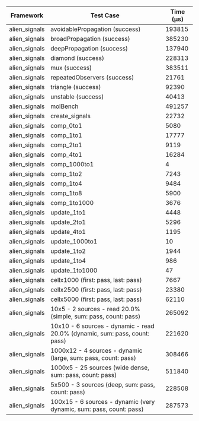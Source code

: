 | Framework | Test Case | Time (μs) |
| --- | --- | --- |
| alien_signals | avoidablePropagation (success) | 193815 |
| alien_signals | broadPropagation (success) | 385230 |
| alien_signals | deepPropagation (success) | 137940 |
| alien_signals | diamond (success) | 228313 |
| alien_signals | mux (success) | 383511 |
| alien_signals | repeatedObservers (success) | 21761 |
| alien_signals | triangle (success) | 92390 |
| alien_signals | unstable (success) | 40413 |
| alien_signals | molBench | 491257 |
| alien_signals | create_signals | 22732 |
| alien_signals | comp_0to1 | 5080 |
| alien_signals | comp_1to1 | 17777 |
| alien_signals | comp_2to1 | 9119 |
| alien_signals | comp_4to1 | 16284 |
| alien_signals | comp_1000to1 | 4 |
| alien_signals | comp_1to2 | 7243 |
| alien_signals | comp_1to4 | 9484 |
| alien_signals | comp_1to8 | 5900 |
| alien_signals | comp_1to1000 | 3676 |
| alien_signals | update_1to1 | 4448 |
| alien_signals | update_2to1 | 5296 |
| alien_signals | update_4to1 | 1195 |
| alien_signals | update_1000to1 | 10 |
| alien_signals | update_1to2 | 1944 |
| alien_signals | update_1to4 | 986 |
| alien_signals | update_1to1000 | 47 |
| alien_signals | cellx1000 (first: pass, last: pass) | 7667 |
| alien_signals | cellx2500 (first: pass, last: pass) | 23380 |
| alien_signals | cellx5000 (first: pass, last: pass) | 62110 |
| alien_signals | 10x5 - 2 sources - read 20.0% (simple, sum: pass, count: pass) | 265092 |
| alien_signals | 10x10 - 6 sources - dynamic - read 20.0% (dynamic, sum: pass, count: pass) | 221620 |
| alien_signals | 1000x12 - 4 sources - dynamic (large, sum: pass, count: pass) | 308466 |
| alien_signals | 1000x5 - 25 sources (wide dense, sum: pass, count: pass) | 511840 |
| alien_signals | 5x500 - 3 sources (deep, sum: pass, count: pass) | 228508 |
| alien_signals | 100x15 - 6 sources - dynamic (very dynamic, sum: pass, count: pass) | 287573 |
